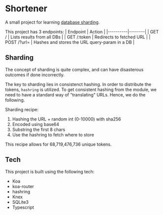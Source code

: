 # Shortener

A small project for learning [database sharding](en.wikipedia.org/wiki/Sharding).
 

This project has 3 endpoints:
| Endpoint | Action |
|----------|--------|
| GET /        | Lists results from all DBs |
| GET /:token  | Redirects to fetched URL |
| POST /?url= | Hashes and stores the URL query-param in a DB |

## Sharding

The concept of sharding is quite complex, and can have disasterous outcomes if done incorrectly.

The key to sharding lies in consistenct hashing. In order to distribute the tokens, `hashring` is utilized. To get consistent hashing from the module, we need to have a standard way of "translating" URLs. Hence, we do the following.

Sharding recipe:

1. Hashing the URL + random int (0-10000) with sha256
2. Encoded using base64
3. Substring the first 8 chars
4. Use the hashring to fetch where to store

This recipe allows for 68,719,476,736 unique tokens.


## Tech

This project is built using the following tech:
- Koa
- koa-router
- hashring
- Knex
- SQLite3
- Typescript



